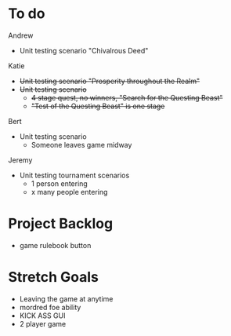# To do

Andrew 
 - Unit testing scenario "Chivalrous Deed"

Katie 
 - ~~Unit testing scenario "Prosperity throughout the Realm"~~
 - ~~Unit testing scenario~~
   - ~~4 stage quest, no winners, "Search for the Questing Beast"~~
   - ~~"Test of the Questing Beast" is one stage~~

Bert
 - Unit testing scenario
   - Someone leaves game midway

Jeremy
 - Unit testing tournament scenarios
   - 1 person entering
   - x many people entering

# Project Backlog
- game rulebook button

# Stretch Goals
- Leaving the game at anytime
- mordred foe ability
- KICK ASS GUI
- 2 player game